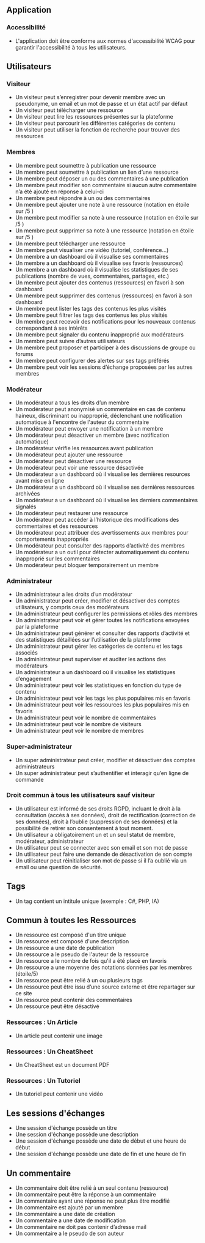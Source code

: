 ## Application

### Accessibilité
- L'application doit être conforme aux normes d'accessibilité WCAG pour garantir l'accessibilité à tous les utilisateurs.

## Utilisateurs

### Visiteur
- Un visiteur peut s’enregistrer pour devenir membre avec un pseudonyme, un email et un mot de passe et un état actif par défaut
- Un visiteur peut télécharger une ressource
- Un visiteur peut lire les ressources présentes sur la plateforme
- Un  visiteur peut parcourir les différentes catégories de contenu
- Un visiteur peut utiliser la fonction de recherche pour trouver des ressources

### Membres
- Un membre peut soumettre à publication une ressource
- Un membre peut soumettre à publication un lien d’une ressource
- Un membre peut déposer un ou des commentaires à une publication
- Un membre peut modifier son commentaire si aucun autre commentaire n’a été ajouté en réponse à celui-ci
- Un membre peut répondre à un ou des commentaires
- Un membre peut ajouter une note à une ressource (notation en étoile sur /5 )
- Un membre peut modifier sa note à une ressource (notation en étoile sur /5 )
- Un membre peut supprimer sa note à une ressource (notation en étoile sur /5 )
- Un membre peut télécharger une ressource
- Un membre peut visualiser une vidéo (tutoriel, conférence…)
- Un membre a un dashboard où il visualise ses commentaires
- Un membre a un dashboard où il visualise ses favoris (ressources)
- Un membre a un dashboard où il visualise les statistiques de ses publications (nombre de vues, commentaires, partages, etc.)
- Un membre peut ajouter des contenus (ressources) en favori à son dashboard
- Un membre peut supprimer des contenus (ressources) en favori à son dashboard
- Un membre peut lister les tags des contenus les plus visités
- Un membre peut filtrer les tags des contenus les plus visités
- Un membre peut recevoir des notifications pour les nouveaux contenus correspondant à ses intérêts
- Un membre peut signaler du contenu inapproprié aux modérateurs
- Un membre peut suivre d’autres utilisateurs
- Un membre peut proposer et participer à des discussions de groupe ou forums
- Un membre peut configurer des alertes sur ses tags préférés
- Un membre peut voir les sessions d’échange proposées par les autres membres

### Modérateur
- Un modérateur a tous les droits d’un membre
- Un modérateur peut anonymisé un commentaire en cas de contenu haineux, discriminant ou inapproprié, déclenchant une notification automatique à l'encontre de l'auteur du commentaire
- Un modérateur peut envoyer une notification à un membre
- Un modérateur peut désactiver un membre (avec notification automatique)
- Un modérateur vérifie les ressources avant publication
- Un modérateur peut ajouter une ressource
- Un modérateur peut désactiver une ressource
- Un modérateur peut voir une ressource désactivée
- Un modérateur a un dashboard où il visualise les dernières resources avant mise en ligne
- Un modérateur a un dashboard où il visualise ses dernières ressources archivées
- Un modérateur a un dashboard où il visualise les derniers commentaires signalés
- Un modérateur peut restaurer une ressource
- Un modérateur peut accéder à l’historique des modifications des commentaires et des ressources
- Un modérateur peut attribuer des avertissements aux membres pour comportements inappropriés
- Un modérateur peut consulter des rapports d’activité des membres
- Un modérateur a un outil pour détecter automatiquement du contenu inapproprié sur les commentaires
- Un modérateur peut bloquer temporairement un membre

### Administrateur
- Un administrateur a les droits d’un modérateur
- Un administrateur peut créer, modifier et désactiver des comptes utilisateurs, y compris ceux des modérateurs
- Un administrateur peut configurer les permissions et rôles des membres
- Un administrateur peut voir et gérer toutes les notifications envoyées par la plateforme
- Un administrateur peut générer et consulter des rapports d’activité et des statistiques détaillées sur l’utilisation de la plateforme
- Un administrateur peut gérer les catégories de contenu et les tags associés
- Un administrateur peut superviser et auditer les actions des modérateurs
- Un administrateur a un dashboard où il visualise les statistiques d’engagement
- Un administrateur peut voir les statistiques en fonction du type de contenu
- Un administrateur peut voir les tags les plus populaires mis en favoris
- Un administrateur peut voir les ressources les plus populaires mis en favoris
- Un administrateur peut voir le nombre de commentaires
- Un administrateur peut voir le nombre de visiteurs
- Un administrateur peut voir le nombre de membres

### Super-administrateur
- Un super administrateur peut créer, modifier et désactiver des comptes administrateurs
- Un super administrateur peut s’authentifier et interagir qu’en ligne de commande

### Droit commun à tous les utilisateurs sauf visiteur
- Un utilisateur est informé de ses droits RGPD, incluant le droit à la consultation (accès à ses données), droit de rectification (correction de ses données), droit à l’oublie (suppression de ses données) et la possibilité de retirer son consentement à tout moment.
- Un utilisateur a obligatoirement un et un seul statut de membre, modérateur, administrateur
- Un utilisateur peut se connecter avec son email et son mot de passe
- Un utilisateur peut faire une demande de désactivation de son compte
- Un utilisateur peut réinitialiser son mot de passe si il l’a oublié via un email ou une question de sécurité.

## Tags

- Un tag contient un intitule unique (exemple : C#, PHP, IA)

## Commun à toutes les Ressources 
- Un ressource est composé d'un titre unique
- Un ressource est composé d'une description
- Un ressource a une date de publication
- Un ressource a le pseudo de l'auteur de la ressource
- Un ressource a le nombre de fois qu'il a été placé en favoris
- Un ressource a une moyenne des notations données par les membres (étoile/5)
- Un ressource peut être relié à un ou plusieurs tags
- Un ressource peut être issu d’une source externe et être repartager sur ce site
- Un ressource peut contenir des commentaires
- Un ressource peut être désactivé

### Ressources : Un Article

- Un article peut contenir une image

### Ressources : Un CheatSheet
- Un CheatSheet est un document PDF

### Ressources : Un Tutoriel
- Un tutoriel peut contenir une vidéo

## Les sessions d'échanges 
- Une session d'échange possède un titre
- Une session d'échange possède une description
- Une session d'échange possède une date de début et une heure de début
- Une session d'échange possède une date de fin et une heure de fin

## Un commentaire
- Un commentaire doit être relié à un seul contenu (ressource)
- Un commentaire peut être la réponse à un commentaire
- Un commentaire ayant une réponse ne peut plus être modifié
- Un commentaire est ajouté par un membre
- Un commentaire a une date de création
- Un commentaire a une date de modification
- Un commentaire ne doit pas contenir d’adresse mail
- Un commentaire a le pseudo de son auteur